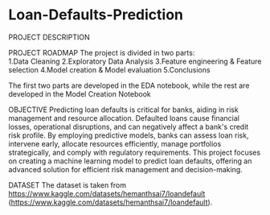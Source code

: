 # Loan-Defaults-Prediction
PROJECT DESCRIPTION

PROJECT ROADMAP
The project is divided in two parts:
<br>1.Data Cleaning
2.Exploratory Data Analysis
3.Feature engineering & Feature selection
4.Model creation & Model evaluation
5.Conclusions

The first two parts are developed in the EDA notebook, while the rest are developed in the Model Creation Notebook

OBJECTIVE
Predicting loan defaults is critical for banks, aiding in risk management and resource allocation. Defaulted loans cause financial losses, operational disruptions, and can negatively affect a bank's credit risk profile. By employing predictive models, banks can assess loan risk, intervene early, allocate resources efficiently, manage portfolios strategically, and comply with regulatory requirements. This project focuses on creating a machine learning model to predict loan defaults, offering an advanced solution for efficient risk management and decision-making.

DATASET
The dataset is taken from https://www.kaggle.com/datasets/hemanthsai7/loandefault (https://www.kaggle.com/datasets/hemanthsai7/loandefault).
